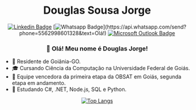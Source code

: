 <h1 align="center">Douglas Sousa Jorge</h1>

<div align="center">
  
  [![Linkedin Badge](https://img.shields.io/badge/-LinkedIn-blue?style=for-the-badge&logo=Linkedin&logoColor=white&link=https://www.linkedin.com/in/douglas-sousa-jorge-938250200/)](https://www.linkedin.com/in/douglas-sousa-jorge-938250200/)
  [![Whatsapp Badge](https://img.shields.io/badge/-Whatsapp-4CA143?style=for-the-badge&labelColor=4CA143&logo=whatsapp&logoColor=white&link=https://api.whatsapp.com/send?phone=5562993324224&text=Olá!)](https://api.whatsapp.com/send?phone=5562998601328&text=Olá!)
  [![Microsoft Outlook Badge](https://img.shields.io/badge/Microsoft_Outlook-0078D4?style=for-the-badge&logo=microsoft-outlook&logoColor=white&link=mailto:douglas.sousa541@hotmail.com)](mailto:douglas.sousa541@hotmail.com)
  
</div>

<h3 align="center">👋 Olá! Meu nome é Douglas Jorge!</h3>

* 📍 Residente de Goiânia-GO.
* 🎓 Cursando Ciência da Computação na Universidade Federal de Goiás.
* 🚀 Equipe vencedora da primeira etapa da OBSAT em Goiás, segunda etapa em andamento.
* 🌱 Estudando C#, .NET, Node.js, SQL e Python.

<div align="center">
  
  [![Top Langs](https://github-readme-stats.vercel.app/api/top-langs/?username=douglas541&langs_count=5)](https://github.com/anuraghazra/github-readme-stats)
  
</div>


<!--
**douglas541/douglas541** is a ✨ _special_ ✨ repository because its `README.md` (this file) appears on your GitHub profile.

Here are some ideas to get you started:

- 🔭 I’m currently working on ...
- 🌱 I’m currently learning ...
- 👯 I’m looking to collaborate on ...
- 🤔 I’m looking for help with ...
- 💬 Ask me about ...
- 📫 How to reach me: ...
- 😄 Pronouns: ...
- ⚡ Fun fact: ...
-->
